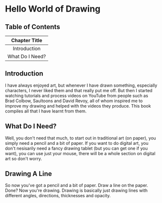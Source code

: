 # Hello World of Drawing

## Table of Contents

| Chapter Title |
| :---: |
| Introduction |
| What Do I Need? |

## Introduction

I have always enjoyed art, but whenever I have drawn something, especially characters, I never liked them and that really put me off. But then I started watching tutorials and process videos on YouTube from people such as Brad Colbow, Saultoons and David Revoy, all of whom inspired me to improve my drawing and helped with the videos they produce. This book compiles all that I have learnt from them.

## What Do I Need?

Well, you don't need that much, to start out in traditional art (on paper), you simply need a pencil and a bit of paper. If you want to do digital art, you don't nesisarily need a fancy drawing tablet (but you can get one if you want), you can use just your mouse, there will be a whole section on digital art so don't worry.

## Drawing A Line
So now you've got a pencil and a bit of paper. Draw a line on the paper. Done? Now you're drawing. Drawing is basically just drawing lines with different angles, directions, thicknesses and opacity. 
